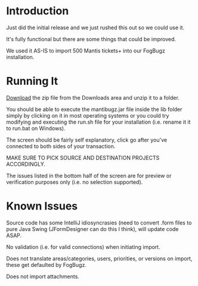 # Introduction #

Just did the initial release and we just rushed this out so we could use it.

It's fully functional but there are some things that could be improved.

We used it AS-IS to import 500 Mantis tickets+ into our FogBugz installation.

# Running It #

[Download](http://code.google.com/p/mantibugz/downloads/list) the zip file from the Downloads area and unzip it to a folder.

You should be able to execute the mantibugz.jar file inside the lib folder simply by clicking on it in most operating systems or you could try modifying and executing the run.sh file for your installation (i.e. rename it it to run.bat on Windows).

The screen should be fairly self explanatory, click go after you've connected to both sides of your transaction.

MAKE SURE TO PICK SOURCE AND DESTINATION PROJECTS ACCORDINGLY.

The issues listed in the bottom half of the screen are for preview or verification purposes only (i.e. no selection supported).

# Known Issues #

Source code has some IntelliJ idiosyncrasies (need to convert .form files to pure Java Swing (JFormDesigner can do this I think), will update code ASAP.

No validation (i.e. for valid connections) when initiating import.

Does not translate areas/categories, users, priorities, or versions on import, these get defaulted by FogBugz.

Does not import attachments.